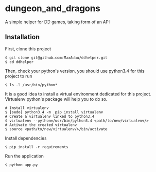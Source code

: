 # dungeon_and_dragons
A simple helper for DD games, taking form of an API

## Installation

First, clone this project
```
$ git clone git@github.com:MaxAdau/ddhelper.git
$ cd ddhelper
```
Then, check your python's version, you should use python3.4 for this project to run
```
$ ls -l /usr/bin/python*
```
It is a good idea to install a virtual environment dedicated for this project.
Virtualenv python's package will help you to do so.
```
# Install virtualenv
$ [sudo] python3.4 -m  pip install virtualenv
# Create a virtualenv linked to python3.4
$ virtualenv --python=/usr/bin/python3.4 <path/to/new/virtualenv/>
# Activate the created virtualenv
$ source <path/to/new/virtualenv/>/bin/activate
```
Install dependencies
```
$ pip install -r requirements
```
Run the application
```
$ python app.py
```
